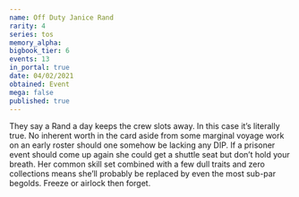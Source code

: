```yaml
---
name: Off Duty Janice Rand
rarity: 4
series: tos
memory_alpha:
bigbook_tier: 6
events: 13
in_portal: true
date: 04/02/2021
obtained: Event
mega: false
published: true
---
```


They say a Rand a day keeps the crew slots away. In this case it’s literally true. No inherent worth in the card aside from some marginal voyage work on an early roster should one somehow be lacking any DIP. If a prisoner event should come up again she could get a shuttle seat but don’t hold your breath. Her common skill set combined with a few dull traits and zero collections means she’ll probably be replaced by even the most sub-par begolds. Freeze or airlock then forget.
